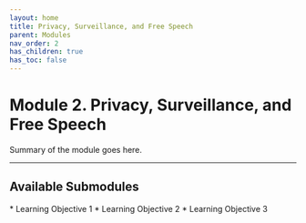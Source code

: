 ```yaml
---
layout: home
title: Privacy, Surveillance, and Free Speech
parent: Modules
nav_order: 2
has_children: true
has_toc: false
---
```


# Module 2. Privacy, Surveillance, and Free Speech
Summary of the module goes here.

* * *
<h2 class="text-delta">Available Submodules</h2>
* Learning Objective 1
* Learning Objective 2
* Learning Objective 3

